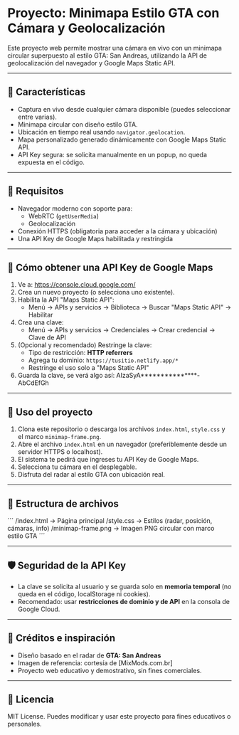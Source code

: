 # Proyecto: Minimapa Estilo GTA con Cámara y Geolocalización

Este proyecto web permite mostrar una cámara en vivo con un minimapa circular superpuesto al estilo GTA: San Andreas, utilizando la API de geolocalización del navegador y Google Maps Static API.

---

## 🚀 Características

- Captura en vivo desde cualquier cámara disponible (puedes seleccionar entre varias).
- Minimapa circular con diseño estilo GTA.
- Ubicación en tiempo real usando `navigator.geolocation`.
- Mapa personalizado generado dinámicamente con Google Maps Static API.
- API Key segura: se solicita manualmente en un popup, no queda expuesta en el código.

---

## 🧾 Requisitos

- Navegador moderno con soporte para:
  - WebRTC (`getUserMedia`)
  - Geolocalización
- Conexión HTTPS (obligatoria para acceder a la cámara y ubicación)
- Una API Key de Google Maps habilitada y restringida

---

## 🔑 Cómo obtener una API Key de Google Maps

1. Ve a: https://console.cloud.google.com/
2. Crea un nuevo proyecto (o selecciona uno existente).
3. Habilita la API "Maps Static API":
   - Menú → APIs y servicios → Biblioteca → Buscar "Maps Static API" → Habilitar
4. Crea una clave:
   - Menú → APIs y servicios → Credenciales → Crear credencial → Clave de API
5. (Opcional y recomendado) Restringe la clave:
   - Tipo de restricción: **HTTP referrers**
   - Agrega tu dominio: `https://tusitio.netlify.app/*`
   - Restringe el uso solo a "Maps Static API"
6. Guarda la clave, se verá algo así: AIzaSyA***************-AbCdEfGh


---

## 🔧 Uso del proyecto

1. Clona este repositorio o descarga los archivos `index.html`, `style.css` y el marco `minimap-frame.png`.
2. Abre el archivo `index.html` en un navegador (preferiblemente desde un servidor HTTPS o localhost).
3. El sistema te pedirá que ingreses tu API Key de Google Maps.
4. Selecciona tu cámara en el desplegable.
5. Disfruta del radar al estilo GTA con ubicación real.

---

## 📁 Estructura de archivos

´´´
/index.html → Página principal
/style.css → Estilos (radar, posición, cámaras, info)
/minimap-frame.png → Imagen PNG circular con marco estilo GTA
´´´


---

## 🛡️ Seguridad de la API Key

- La clave se solicita al usuario y se guarda solo en **memoria temporal** (no queda en el código, localStorage ni cookies).
- Recomendado: usar **restricciones de dominio y de API** en la consola de Google Cloud.

---

## 🧠 Créditos e inspiración

- Diseño basado en el radar de **GTA: San Andreas**
- Imagen de referencia: cortesía de [MixMods.com.br]
- Proyecto web educativo y demostrativo, sin fines comerciales.

---

## 📜 Licencia

MIT License. Puedes modificar y usar este proyecto para fines educativos o personales.

